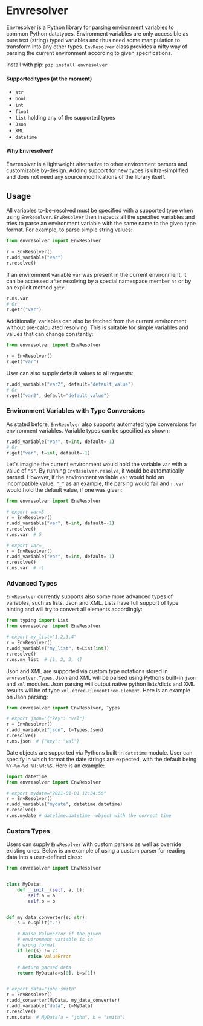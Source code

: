 # Envresolver
Envresolver is a Python library for parsing [environment variables](https://en.wikipedia.org/wiki/Environment_variable) 
to common Python datatypes. Environment variables are only accessible as pure text (string) typed variables and thus need
some manipulation to transform into any other types. `EnvResolver` class provides a nifty way of parsing the current 
environment according to given specifications.

Install with pip:
`pip install envresolver`

#### Supported types (at the moment)
- `str`
- `bool`
- `int`
- `float`
- `list` holding any of the supported types
- `Json`
- `XML`
- `datetime`

#### Why Envresolver?
Envresolver is a lightweight alternative to other environment parsers and customizable by-design. 
Adding support for new types is ultra-simplified and does not need any source modifications of the library itself.


## Usage

All variables to-be-resolved must be specified with a supported type when using `EnvResolver`. `EnvResolver` then inspects
all the specified variables and tries to parse an environment variable with the same name to the given type format. For example,
to parse simple string values:

```python
from envresolver import EnvResolver

r = EnvResolver()
r.add_variable("var")
r.resolve()
```

If an environment variable `var` was present in the current environment, it can be accessed after resolving by a special 
namespace member `ns` or by an explicit method `getr`.

```python
r.ns.var
# Or
r.getr("var")
```

Additionally, variables can also be fetched from the current environment without pre-calculated resolving.
This is suitable for simple variables and values that can change constantly:

```python
from envresolver import EnvResolver

r = EnvResolver()
r.get("var")
```


User can also supply default values to all requests:

```python
r.add_variable("var2", default="default_value")
# Or
r.get("var2", default="default_value")
```

### Environment Variables with Type Conversions

As stated before, `EnvResolver` also supports automated type conversions for environment variables. Variable types can
be specified as shown:

```python
r.add_variable("var", t=int, default=-1)
# Or
r.get("var", t=int, default=-1)
```

Let's imagine the current environment would hold the variable `var` with a value of `"5"`. By running `EnvResolver.resolve`, 
it would be automatically parsed. However, if the environment variable `var` would hold an incompatible value, `"_"` as an example,
the parsing would fail and `r.var` would hold the default value, if one was given:

```python
from envresolver import EnvResolver

# export var=5
r = EnvResolver()
r.add_variable("var", t=int, default=-1)
r.resolve()
r.ns.var  # 5

# export var=_
r = EnvResolver()
r.add_variable("var", t=int, default=-1)
r.resolve()
r.ns.var  # -1
```

### Advanced Types

`EnvResolver` currently supports also some more advanced types of variables, such as lists, Json and XML. Lists have full support
of type hinting and will try to convert all elements accordingly:

```python
from typing import List
from envresolver import EnvResolver

# export my_list="1,2,3,4"
r = EnvResolver()
r.add_variable("my_list", t=List[int])
r.resolve()
r.ns.my_list  # [1, 2, 3, 4]
```

Json and XML are supported via custom type notations stored in `envresolver.Types`. Json and XML will be parsed using Pythons built-in
`json` and `xml` modules. Json parsing will output native python lists/dicts and XML results will be of type `xml.etree.ElementTree.Element`.
Here is an example on Json parsing:

```python
from envresolver import EnvResolver, Types

# export json='{"key": "val"}'
r = EnvResolver()
r.add_variable("json", t=Types.Json)
r.resolve()
r.ns.json  # {"key": "val"}
```

Date objects are supported via Pythons built-in `datetime` module. User can specify in which format the date strings are expected, with the default being
`%Y-%m-%d %H:%M:%S`. Here is an example:

```python
import datetime
from envresolver import EnvResolver

# export mydate="2021-01-01 12:34:56"
r = EnvResolver()
r.add_variable("mydate", datetime.datetime)
r.resolve()
r.ns.mydate # datetime.datetime -object with the correct time
```


### Custom Types

Users can supply `EnvResolver` with custom parsers as well as override existing ones. Below is an example of using a custom parser
for reading data into a user-defined class:

```python
from envresolver import EnvResolver


class MyData:
    def __init__(self, a, b):
        self.a = a
        self.b = b


def my_data_converter(e: str):
    s = e.split(".")

    # Raise ValueError if the given 
    # environment variable is in 
    # wrong format
    if len(s) != 2:
        raise ValueError

    # Return parsed data
    return MyData(a=s[0], b=s[1])


# export data="john.smith"
r = EnvResolver()
r.add_converter(MyData, my_data_converter)
r.add_variable("data", t=MyData)
r.resolve()
r.ns.data  # MyData(a = "john", b = "smith")
```
